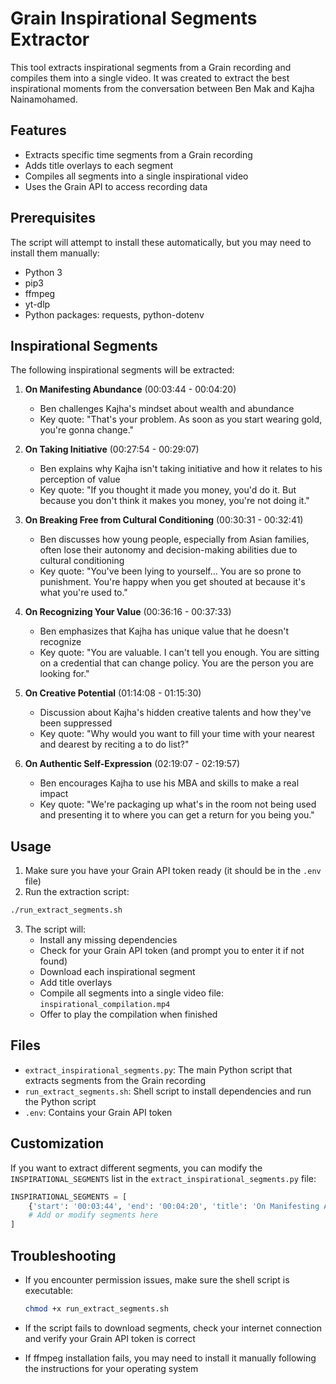 # Grain Inspirational Segments Extractor

This tool extracts inspirational segments from a Grain recording and compiles them into a single video. It was created to extract the best inspirational moments from the conversation between Ben Mak and Kajha Nainamohamed.

## Features

- Extracts specific time segments from a Grain recording
- Adds title overlays to each segment
- Compiles all segments into a single inspirational video
- Uses the Grain API to access recording data

## Prerequisites

The script will attempt to install these automatically, but you may need to install them manually:

- Python 3
- pip3
- ffmpeg
- yt-dlp
- Python packages: requests, python-dotenv

## Inspirational Segments

The following inspirational segments will be extracted:

1. **On Manifesting Abundance** (00:03:44 - 00:04:20)
   - Ben challenges Kajha's mindset about wealth and abundance
   - Key quote: "That's your problem. As soon as you start wearing gold, you're gonna change."

2. **On Taking Initiative** (00:27:54 - 00:29:07)
   - Ben explains why Kajha isn't taking initiative and how it relates to his perception of value
   - Key quote: "If you thought it made you money, you'd do it. But because you don't think it makes you money, you're not doing it."

3. **On Breaking Free from Cultural Conditioning** (00:30:31 - 00:32:41)
   - Ben discusses how young people, especially from Asian families, often lose their autonomy and decision-making abilities due to cultural conditioning
   - Key quote: "You've been lying to yourself... You are so prone to punishment. You're happy when you get shouted at because it's what you're used to."

4. **On Recognizing Your Value** (00:36:16 - 00:37:33)
   - Ben emphasizes that Kajha has unique value that he doesn't recognize
   - Key quote: "You are valuable. I can't tell you enough. You are sitting on a credential that can change policy. You are the person you are looking for."

5. **On Creative Potential** (01:14:08 - 01:15:30)
   - Discussion about Kajha's hidden creative talents and how they've been suppressed
   - Key quote: "Why would you want to fill your time with your nearest and dearest by reciting a to do list?"

6. **On Authentic Self-Expression** (02:19:07 - 02:19:57)
   - Ben encourages Kajha to use his MBA and skills to make a real impact
   - Key quote: "We're packaging up what's in the room not being used and presenting it to where you can get a return for you being you."

## Usage

1. Make sure you have your Grain API token ready (it should be in the `.env` file)
2. Run the extraction script:

```bash
./run_extract_segments.sh
```

3. The script will:
   - Install any missing dependencies
   - Check for your Grain API token (and prompt you to enter it if not found)
   - Download each inspirational segment
   - Add title overlays
   - Compile all segments into a single video file: `inspirational_compilation.mp4`
   - Offer to play the compilation when finished

## Files

- `extract_inspirational_segments.py`: The main Python script that extracts segments from the Grain recording
- `run_extract_segments.sh`: Shell script to install dependencies and run the Python script
- `.env`: Contains your Grain API token

## Customization

If you want to extract different segments, you can modify the `INSPIRATIONAL_SEGMENTS` list in the `extract_inspirational_segments.py` file:

```python
INSPIRATIONAL_SEGMENTS = [
    {'start': '00:03:44', 'end': '00:04:20', 'title': 'On Manifesting Abundance'},
    # Add or modify segments here
]
```

## Troubleshooting

- If you encounter permission issues, make sure the shell script is executable:
  ```bash
  chmod +x run_extract_segments.sh
  ```

- If the script fails to download segments, check your internet connection and verify your Grain API token is correct

- If ffmpeg installation fails, you may need to install it manually following the instructions for your operating system

